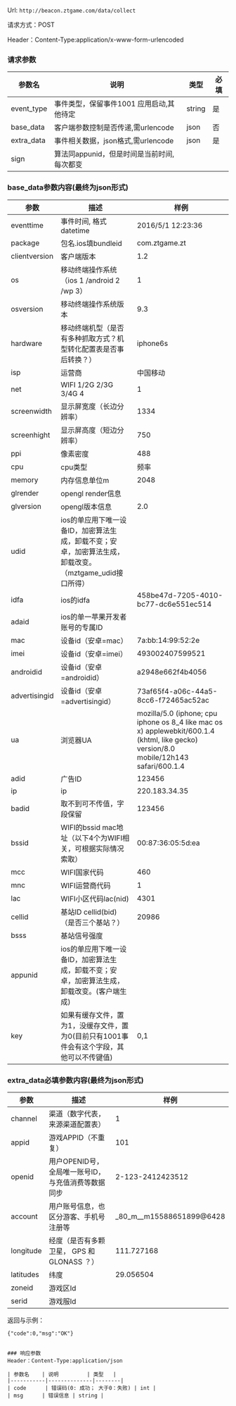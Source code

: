 Url: `http://beacon.ztgame.com/data/collect`

请求方式：POST

Header：Content-Type:application/x-www-form-urlencoded

### 请求参数

| 参数名   | 说明   | 类型   | 必填 |
|----------|--------|--------|------|
| event_type   | 事件类型，保留事件1001 应用启动,其他待定 | string | 是   |
| base_data   | 客户端参数控制是否传递,需urlencode | json | 否   |
| extra_data   | 事件相关数据，json格式,需urlencode | json | 是   |
| sign | 算法同appunid，但是时间是当前时间,每次都变 ||

### base_data参数内容(最终为json形式)

|参数|描述|样例|
|---|---|---|
|eventtime|事件时间, 格式 datetime|2016/5/1 12:23:36|
|package|包名.ios填bundleid|com.ztgame.zt|
|clientversion|客户端版本|1.2|
|os|移动终端操作系统（ios 1 /android 2 /wp 3）|1|
|osversion|移动终端操作系统版本|9.3|
|hardware|移动终端机型（是否有多种抓取方式？机型转化配置表是否事后转换？）|iphone6s|
|isp|运营商| 中国移动 |
|net|WIFI 1/2G 2/3G 3/4G 4|1|
|screenwidth|显示屏宽度（长边分辨率）|1334|
|screenhight|显示屏高度（短边分辨率）|750|
|ppi|像素密度|488|
|cpu|cpu类型|频率|核数|A9|1.8|2|
|memory|内存信息单位m|2048|
|glrender|opengl render信息||
|glversion|opengl版本信息|2.0|
|udid|ios的单应用下唯一设备ID，加密算法生成，卸载不变；安卓，加密算法生成，卸载改变。（mztgame_udid接口所得）||
|idfa|ios的idfa|458be47d-7205-4010-bc77-dc6e551ec514|
|adaid|ios的单一苹果开发者账号的专属ID||
|mac|设备id（安卓=mac）|7a:bb:14:99:52:2e|
|imei|设备id（安卓=imei）|493002407599521|
|androidid|设备id（安卓=androidid）|a2948e662f4b4056|
|advertisingid|设备id（安卓=advertisingid）|73af65f4-a06c-44a5-8cc6-f72465ac52ac|
|ua|浏览器UA|mozilla/5.0 (iphone; cpu iphone os 8_4 like mac os x) applewebkit/600.1.4 (khtml, like gecko) version/8.0 mobile/12h143 safari/600.1.4|
|adid|广告ID|123456|
|ip|ip|220.183.34.35|
|badid|取不到可不传值，字段保留|123456|
|bssid|WIFI的bssid mac地址（以下4个为WIFI相关，可根据实际情况索取）|00:87:36:05:5d:ea|
|mcc|WIFI国家代码|460|
|mnc|WIFI运营商代码|1|
|lac|WIFI小区代码lac(nid)|4301|
|cellid|基站ID cellid(bid)（是否三个基站？）|20986|
|bsss|基站信号强度||
|appunid|ios的单应用下唯一设备ID，加密算法生成，卸载不变；安卓，加密算法生成，卸载改变。(客户端生成)||
|key|如果有缓存文件，置为1，没缓存文件，置为0(目前只有1001事件会有这个字段，其他可以不传键值)| 0,1|

### extra_data必填参数内容(最终为json形式)

|参数|描述|样例|
|---|---|---|
|channel|渠道（数字代表，来源渠道配置表）|1|
|appid|游戏APPID（不重复）|101|
|openid|用户OPENID号，全局唯一账号ID，与充值消费等数据同步|2-123-2412423512|
|account|用户账号信息，也区分游客、手机号注册等|_80_m__m15588651899@6428|
|longitude|经度（是否有多颗卫星， GPS 和 GLONASS ？）|111.727168|
|latitudes|纬度|29.056504|
|zoneid|游戏区Id||
|serid|游戏服Id||

返回与示例：
```
{"code":0,"msg":"OK"}


### 响应参数
Header：Content-Type:application/json

| 参数名    | 说明         | 类型   |
|-----------|--------------|--------|
| code      | 错误码(0: 成功； 大于0：失败) | int |
| msg      | 错误信息 | string |



